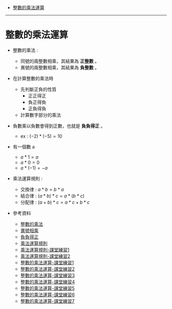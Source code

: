 * [整數的乘法運算](#整數的乘法運算)

---

# 整數的乘法運算
- 整數的乘法 :
	- 同號的兩整數相乘，其結果為 **正整數** 。
	- 異號的兩整數相乘，其結果為 **負整數** 。

- 在計算整數的乘法時
	- 先判斷正負的性質
		- 正正得正
		- 負正得負
		- 正負得負
	- 計算數字部分的乘法

- 負數乘以負數會得到正數，也就是 **負負得正** 。
	- ex : $(-2)*(-5)=10$

- 有一個數 a
	- $a*1=a$
	- $a*0=0$
	- $a*(-1)=-a$

- 乘法運算規則 :
	- 交換律 : $a*b=b*a$
	- 結合律 : $(a*b)*c=a*(b*c)$
	- 分配律 : $(a+b)*c=a*c+b*c$

- 參考資料
  - [整數的乘法](https://www.junyiacademy.org/article/ad54edcfb93547cd8525a9c3d58f29f0 "整數的乘法")
  - [異號相乘](https://www.youtube.com/watch?v=DYV7BjRL8V0 "異號相乘")
  - [負負得正](https://www.youtube.com/watch?v=7XEpL0-x2Es "負負得正")
  - [乘法運算規則](https://www.youtube.com/watch?v=BcgC79lJcOE "乘法運算規則")
  - [乘法運算規則-課堂練習1](https://www.junyiacademy.org/article/cab0ac1da30c48f5957a9db90adaee65 "乘法運算規則-課堂練習1")
  - [乘法運算規則-課堂練習2](https://www.junyiacademy.org/article/2721ab686d164c6aa574833434323214 "乘法運算規則-課堂練習2")
  - [整數的乘法運算-課堂練習1](https://www.junyiacademy.org/article/ff38e45c6b2e438cb1efa8106d34da4f "整數的乘法運算-課堂練習1")
  - [整數的乘法運算-課堂練習2](https://www.junyiacademy.org/article/da6b9934acd549a086cc133860838d71 "整數的乘法運算-課堂練習2")
  - [整數的乘法運算-課堂練習3](https://www.junyiacademy.org/article/bb0b88bbf05c473fa65740143a0b27b2 "整數的乘法運算-課堂練習3")
  - [整數的乘法運算-課堂練習4](https://www.junyiacademy.org/article/e8e2deed90c04b81b546ed03cbc42bc6 "整數的乘法運算-課堂練習4")
  - [整數的乘法運算-課堂練習5](https://www.junyiacademy.org/article/7c40fdafe2984860a4850ba16bca0bfb "整數的乘法運算-課堂練習5")
  - [整數的乘法運算-課堂練習6](https://www.junyiacademy.org/article/ca3107e6bc6f4e388d48aea66e507bcb "整數的乘法運算-課堂練習6")
  - [整數的乘法運算-課堂練習7](https://www.junyiacademy.org/article/50897e3cfc0b4eec80f26335a12ac074 "整數的乘法運算-課堂練習7")